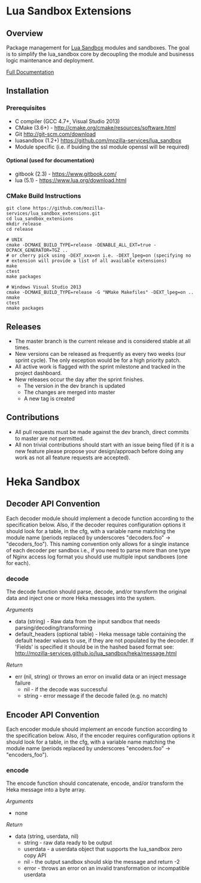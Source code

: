 # Lua Sandbox Extensions

## Overview

Package management for [Lua Sandbox](http://mozilla-services.github.io/lua_sandbox/)
modules and sandboxes. The goal is to simplify the lua_sandbox core by
decoupling the module and businesss logic maintenance and deployment.

[Full Documentation](http://mozilla-services.github.io/lua_sandbox_extensions)

## Installation

### Prerequisites
* C compiler (GCC 4.7+, Visual Studio 2013)
* CMake (3.6+) - http://cmake.org/cmake/resources/software.html
* Git http://git-scm.com/download
* luasandbox (1.2+) https://github.com/mozilla-services/lua_sandbox
* Module specific (i.e. if buiding the ssl module openssl will be required)

#### Optional (used for documentation)
* gitbook (2.3) - https://www.gitbook.com/
* lua (5.1) - https://www.lua.org/download.html

### CMake Build Instructions

    git clone https://github.com/mozilla-services/lua_sandbox_extensions.git
    cd lua_sandbox_extensions
    mkdir release
    cd release

    # UNIX
    cmake -DCMAKE_BUILD_TYPE=release -DENABLE_ALL_EXT=true -DCPACK_GENERATOR=TGZ ..
    # or cherry pick using -DEXT_xxx=on i.e. -DEXT_lpeg=on (specifying no
    # extension will provide a list of all available extensions)
    make
    ctest
    make packages

    # Windows Visual Studio 2013
    cmake -DCMAKE_BUILD_TYPE=release -G "NMake Makefiles" -DEXT_lpeg=on ..
    nmake
    ctest
    nmake packages

## Releases

* The master branch is the current release and is considered stable at all
  times.
* New versions can be released as frequently as every two weeks (our sprint
  cycle). The only exception would be for a high priority patch.
* All active work is flagged with the sprint milestone and tracked in the
  project dashboard.
* New releases occur the day after the sprint finishes.
  * The version in the dev branch is updated
  * The changes are merged into master
  * A new tag is created

## Contributions

* All pull requests must be made against the dev branch, direct commits to
  master are not permitted.
* All non trivial contributions should start with an issue being filed (if it is
  a new feature please propose your design/approach before doing any work as not
  all feature requests are accepted).

# Heka Sandbox

## Decoder API Convention

Each decoder module should implement a decode function according to the
specification below. Also, if the decoder requires configuration options it
should look for a table, in the cfg, with a variable name matching the module
name (periods replaced by underscores "decoders.foo" -> "decoders_foo"). This
naming convention only allows for a single instance of each decoder per sandbox
i.e., if you need to parse more than one type of Nginx access log format you
should use multiple input sandboxes (one for each).

### decode

The decode function should parse, decode, and/or transform the original data and
inject one or more Heka messages into the system.

*Arguments*
- data (string) - Raw data from the input sandbox that needs
  parsing/decoding/transforming
- default_headers (optional table) - Heka message table containing the default
  header values to use, if they are not populated by the decoder. If 'Fields'
  is specified it should be in the hashed based format see:
  http://mozilla-services.github.io/lua_sandbox/heka/message.html

*Return*
- err (nil, string) or throws an error on invalid data or an inject message
  failure
    - nil - if the decode was successful
    - string - error message if the decode failed (e.g. no match)

## Encoder API Convention

Each encoder module should implement an encode function according to the
specification below. Also, if the encoder requires configuration options it
should look for a table, in the cfg, with a variable name matching the module
name (periods replaced by underscores "encoders.foo" -> "encoders_foo").

### encode

The encode function should concatenate, encode, and/or transform the Heka
message into a byte array.

*Arguments*
- none

*Return*
- data (string, userdata, nil)
    - string - raw data ready to be output
    - userdata - a userdata object that supports the lua_sandbox zero copy API
    - nil - the output sandbox should skip the message and return -2
    - error - throws an error on an invalid transformation or incompatible
      userdata
